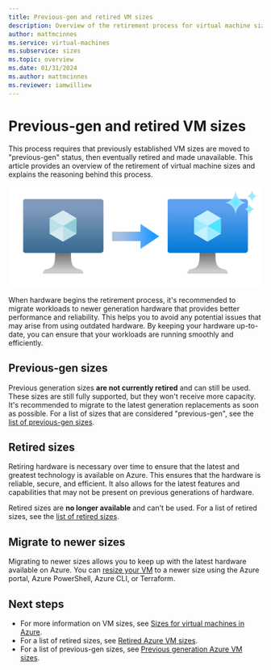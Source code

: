 ```yaml
---
title: Previous-gen and retired VM sizes
description: Overview of the retirement process for virtual machine sizes and information on previous-gen sizes.
author: mattmcinnes
ms.service: virtual-machines
ms.subservice: sizes
ms.topic: overview
ms.date: 01/31/2024
ms.author: mattmcinnes
ms.reviewer: iamwilliew
---
```


# Previous-gen and retired VM sizes

 This process requires that previously established VM sizes are moved to "previous-gen" status, then eventually retired and made unavailable. This article provides an overview of the retirement of virtual machine sizes and explains the reasoning behind this process.

![A diagram showing a greyed out Azure VM icon with an arrow pointing to a new sparkling Azure VM icon.](./media/size-retirement-new-vm.png "Moving from old to new VM sizes")

When hardware begins the retirement process, it's recommended to migrate workloads to newer generation hardware that provides better performance and reliability. This helps you to avoid any potential issues that may arise from using outdated hardware. By keeping your hardware up-to-date, you can ensure that your workloads are running smoothly and efficiently.

## Previous-gen sizes

Previous generation sizes **are not currently retired** and can still be used. These sizes are still fully supported, but they won't receive more capacity. It's recommended to migrate to the latest generation replacements as soon as possible. For a list of sizes that are considered "previous-gen", see the [list of previous-gen sizes](./previous-gen-sizes-list.md). 

## Retired sizes

Retiring hardware is necessary over time to ensure that the latest and greatest technology is available on Azure. This ensures that the hardware is reliable, secure, and efficient. It also allows for the latest features and capabilities that may not be present on previous generations of hardware.

Retired sizes are **no longer available** and can't be used. For a list of retired sizes, see the [list of retired sizes](./retired-sizes-list.md).

## Migrate to newer sizes

Migrating to newer sizes allows you to keep up with the latest hardware available on Azure. You can [resize your VM](./resize-vm.md) to a newer size using the Azure portal, Azure PowerShell, Azure CLI, or Terraform.

## Next steps
- For more information on VM sizes, see [Sizes for virtual machines in Azure](../sizes.md).
- For a list of retired sizes, see [Retired Azure VM sizes](./retired-sizes-list.md).
- For a list of previous-gen sizes, see [Previous generation Azure VM sizes](./previous-gen-sizes-list.md).